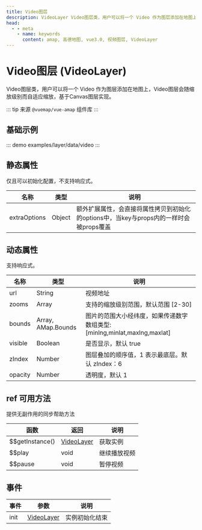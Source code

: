 ```yaml
---
title: Video图层
description: VideoLayer Video图层类，用户可以将一个 Video 作为图层添加在地图上，Video图层会随缩放级别而自适应缩放
head:
  - - meta
    - name: keywords
      content: amap, 高德地图, vue3.0, 视频图层, VideoLayer
---
```


# Video图层 (VideoLayer)
Video图层类，用户可以将一个 Video 作为图层添加在地图上，Video图层会随缩放级别而自适应缩放，基于Canvas图层实现。

::: tip
来源 ```@vuemap/vue-amap``` 组件库
:::

## 基础示例

::: demo
examples/layer/data/video
:::


## 静态属性
仅且可以初始化配置，不支持响应式。

名称 | 类型 | 说明
---|---|---|
extraOptions | Object | 额外扩展属性，会直接将属性拷贝到初始化的options中，当key与props内的一样时会被props覆盖

## 动态属性
支持响应式。

名称 | 类型                 | 说明
---|--------------------|---|
url | String             | 视频地址
zooms | Array              | 支持的缩放级别范围，默认范围 [2-30]
bounds | Array, AMap.Bounds | 图片的范围大小经纬度，如果传递数字数组类型: [minlng,minlat,maxlng,maxlat]
visible | Boolean            | 是否显示，默认 true
zIndex | Number             | 图层叠加的顺序值，1 表示最底层。默认 zIndex：6
opacity | Number             | 透明度，默认 1

## ref 可用方法
提供无副作用的同步帮助方法

函数 | 返回             | 说明
---|----------------|---|
$$getInstance() | [VideoLayer](https://github.com/yangyanggu/vue-amap/blob/dev/src/packages/layer/data/Video/VideoLayer.ts) | 获取实例
$$play | void           | 继续播放视频
$$pause | void           | 暂停视频

## 事件

事件 | 参数         | 说明
---|------------|---|
init | [VideoLayer](https://github.com/yangyanggu/vue-amap/blob/dev/src/packages/layer/data/Video/VideoLayer.ts) | 实例初始化结束

